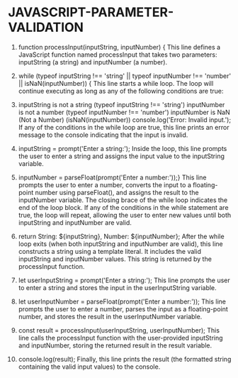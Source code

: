 # JAVASCRIPT-PARAMETER-VALIDATION

1. function processInput(inputString, inputNumber) {
   This line defines a JavaScript function named processInput that takes two parameters: inputString (a string) and inputNumber (a number).

2. while (typeof inputString !== 'string' || typeof inputNumber !== 'number' || isNaN(inputNumber)) {
   This line starts a while loop. The loop will continue executing as long as any of the following conditions are true:

3. inputString is not a string (typeof inputString !== 'string')
   inputNumber is not a number (typeof inputNumber !== 'number')
   inputNumber is NaN (Not a Number) (isNaN(inputNumber))
   console.log('Error: Invalid input.');
   If any of the conditions in the while loop are true, this line prints an error message to the console indicating that the input is invalid.
   
4. inputString = prompt('Enter a string:');
   Inside the loop, this line prompts the user to enter a string and assigns the input value to the inputString variable.

5. inputNumber = parseFloat(prompt('Enter a number:'));}
  This line prompts the user to enter a number, converts the input to a floating-point number using parseFloat(), and assigns the result to the inputNumber variable.
  The closing brace of the while loop indicates the end of the loop block. If any of the conditions in the while statement are true, the loop will repeat, allowing the user to enter new values until both
  inputString and inputNumber are valid.

6. return String: ${inputString}, Number: ${inputNumber};
   After the while loop exits (when both inputString and inputNumber are valid), this line constructs a string using a template literal. It includes the valid inputString and inputNumber values. This string is 
   returned by the processInput function.
   
7. let userInputString = prompt('Enter a string:');
   This line prompts the user to enter a string and stores the input in the userInputString variable.
   
8. let userInputNumber = parseFloat(prompt('Enter a number:'));
   This line prompts the user to enter a number, parses the input as a floating-point number, and stores the result in the userInputNumber variable.
   
9. const result = processInput(userInputString, userInputNumber);
   This line calls the processInput function with the user-provided inputString and inputNumber, storing the returned result in the result variable.
   
10. console.log(result);
    Finally, this line prints the result (the formatted string containing the valid input values) to the console.
